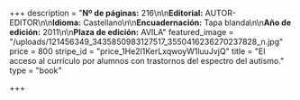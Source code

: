 +++
description = "**Nº de páginas:** 216\n\n**Editorial:** AUTOR-EDITOR\n\n**Idioma:** Castellano\n\n**Encuadernación:** Tapa blanda\n\n**Año de edición:** 2011\n\n**Plaza de edición:** AVILA"
featured_image = "/uploads/121456349_3435850983127517_3550416236270237828_n.jpg"
price = 800
stripe_id = "price_1He2l1KerLxqwoyW1luuJvjQ"
title = "El acceso al currículo por alumnos con trastornos del espectro del autismo."
type = "book"

+++
